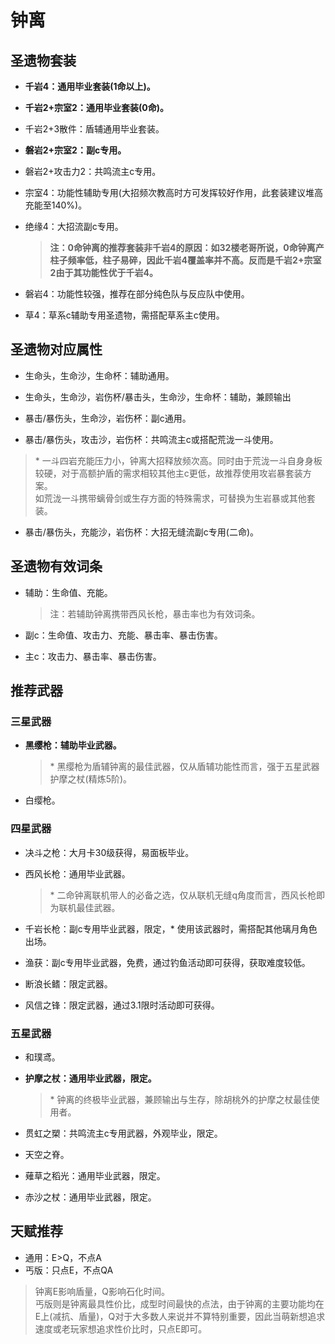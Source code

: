 # 钟离

## 圣遗物套装  

- **千岩4：通用毕业套装(1命以上)。**

- **千岩2+宗室2：通用毕业套装(0命)。**

- 千岩2+3散件：盾辅通用毕业套装。  

- **磐岩2+宗室2：副c专用。**

- 磐岩2+攻击力2：共鸣流主c专用。  

- 宗室4：功能性辅助专用(大招频次教高时方可发挥较好作用，此套装建议堆高充能至140%)。  

- 绝缘4：大招流副c专用。  

  > **注：0命钟离的推荐套装非千岩4的原因：如32楼老哥所说，0命钟离产柱子频率低，柱子易碎，因此千岩4覆盖率并不高。反而是千岩2+宗室2由于其功能性优于千岩4。**  

- 磐岩4：功能性较强，推荐在部分纯色队与反应队中使用。  

- 草4：草系c辅助专用圣遗物，需搭配草系主c使用。  

## 圣遗物对应属性  

- 生命头，生命沙，生命杯：辅助通用。  

- 生命头，生命沙，岩伤杯/暴击头，生命沙，生命杯：辅助，兼顾输出  

- 暴击/暴伤头，生命沙，岩伤杯：副c通用。  

- 暴击/暴伤头，攻击沙，岩伤杯：共鸣流主c或搭配荒泷一斗使用。  

> \* 一斗四岩充能压力小，钟离大招释放频次高。同时由于荒泷一斗自身身板较硬，对于高额护盾的需求相较其他主c更低，故推荐使用攻岩暴套装方案。  
> 如荒泷一斗携带螭骨剑或生存方面的特殊需求，可替换为生岩暴或其他套装。  

- 暴击/暴伤头，充能沙，岩伤杯：大招无缝流副c专用(二命)。  

## 圣遗物有效词条  

- 辅助：生命值、充能。  

  > 注：若辅助钟离携带西风长枪，暴击率也为有效词条。  

- 副c：生命值、攻击力、充能、暴击率、暴击伤害。  

- 主c：攻击力、暴击率、暴击伤害。  

## 推荐武器  

### 三星武器  

- **黑缨枪：辅助毕业武器。**

  > \* 黑缨枪为盾辅钟离的最佳武器，仅从盾辅功能性而言，强于五星武器护摩之杖(精炼5阶)。  

- 白缨枪。  

### 四星武器  

- 决斗之枪：大月卡30级获得，易面板毕业。  

- 西风长枪：通用毕业武器。  

  > \* 二命钟离联机带人的必备之选，仅从联机无缝q角度而言，西风长枪即为联机最佳武器。  

- 千岩长枪：副c专用毕业武器，限定，\* 使用该武器时，需搭配其他璃月角色出场。  

- 渔获：副c专用毕业武器，免费，通过钓鱼活动即可获得，获取难度较低。  

- 断浪长鳍：限定武器。  

- 风信之锋：限定武器，通过3.1限时活动即可获得。  

### 五星武器  

- 和璞鸢。  

- **护摩之杖：通用毕业武器，限定。**  

  > \* 钟离的终极毕业武器，兼顾输出与生存，除胡桃外的护摩之杖最佳使用者。  

- 贯虹之槊：共鸣流主c专用武器，外观毕业，限定。  

- 天空之脊。  

- 薙草之稻光：通用毕业武器，限定。  

- 赤沙之杖：通用毕业武器，限定。

## 天赋推荐  

- 通用：E>Q，不点A  
- 丐版：只点E，不点QA  

> 钟离E影响盾量，Q影响石化时间。  
> 丐版则是钟离最具性价比，成型时间最快的点法，由于钟离的主要功能均在E上(减抗、盾量)，Q对于大多数人来说并不算特别重要，因此当萌新想追求速度或老玩家想追求性价比时，只点E即可。  

